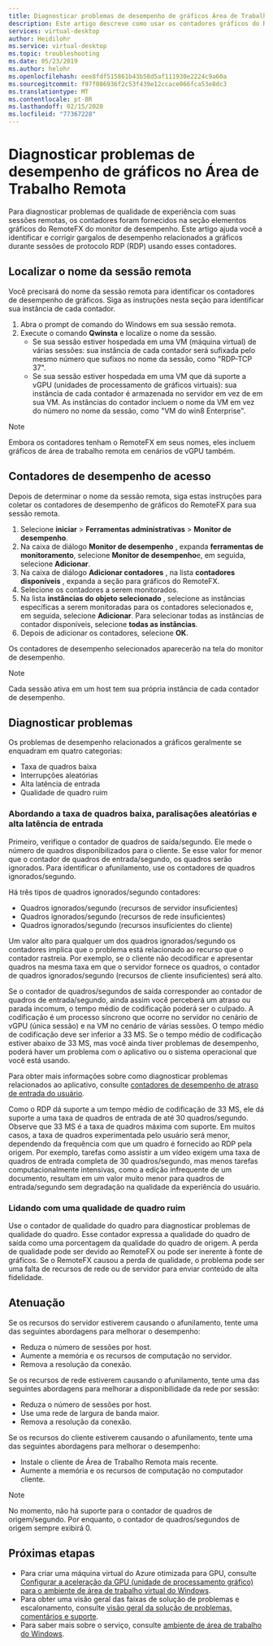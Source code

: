 ```yaml
---
title: Diagnosticar problemas de desempenho de gráficos Área de Trabalho Remota-Azure
description: Este artigo descreve como usar os contadores gráficos do RemoteFX em sessões de protocolo de área de trabalho remota para diagnosticar problemas de desempenho com elementos gráficos na área de trabalho virtual do Windows.
services: virtual-desktop
author: Heidilohr
ms.service: virtual-desktop
ms.topic: troubleshooting
ms.date: 05/23/2019
ms.author: helohr
ms.openlocfilehash: eee8fdf515861b43b58d5af111930e2224c9a60a
ms.sourcegitcommit: f97f086936f2c53f439e12ccace066fca53e8dc3
ms.translationtype: MT
ms.contentlocale: pt-BR
ms.lasthandoff: 02/15/2020
ms.locfileid: "77367228"
---
```

# <a name="diagnose-graphics-performance-issues-in-remote-desktop"></a>Diagnosticar problemas de desempenho de gráficos no Área de Trabalho Remota

Para diagnosticar problemas de qualidade de experiência com suas sessões remotas, os contadores foram fornecidos na seção elementos gráficos do RemoteFX do monitor de desempenho. Este artigo ajuda você a identificar e corrigir gargalos de desempenho relacionados a gráficos durante sessões de protocolo RDP (RDP) usando esses contadores.

## <a name="find-your-remote-session-name"></a>Localizar o nome da sessão remota

Você precisará do nome da sessão remota para identificar os contadores de desempenho de gráficos. Siga as instruções nesta seção para identificar sua instância de cada contador.

1. Abra o prompt de comando do Windows em sua sessão remota.
2. Execute o comando **Qwinsta** e localize o nome da sessão.
    - Se sua sessão estiver hospedada em uma VM (máquina virtual) de várias sessões: sua instância de cada contador será sufixada pelo mesmo número que sufixos no nome da sessão, como "RDP-TCP 37".
    - Se sua sessão estiver hospedada em uma VM que dá suporte a vGPU (unidades de processamento de gráficos virtuais): sua instância de cada contador é armazenada no servidor em vez de em sua VM. As instâncias do contador incluem o nome da VM em vez do número no nome da sessão, como "VM do win8 Enterprise".

>[!NOTE]
> Embora os contadores tenham o RemoteFX em seus nomes, eles incluem gráficos de área de trabalho remota em cenários de vGPU também.

## <a name="access-performance-counters"></a>Contadores de desempenho de acesso

Depois de determinar o nome da sessão remota, siga estas instruções para coletar os contadores de desempenho de gráficos do RemoteFX para sua sessão remota.

1. Selecione **iniciar** > **Ferramentas administrativas** > **Monitor de desempenho**.
2. Na caixa de diálogo **Monitor de desempenho** , expanda **ferramentas de monitoramento**, selecione **Monitor de desempenho**e, em seguida, selecione **Adicionar**.
3. Na caixa de diálogo **Adicionar contadores** , na lista **contadores disponíveis** , expanda a seção para gráficos do RemoteFX.
4. Selecione os contadores a serem monitorados.
5. Na lista **instâncias do objeto selecionado** , selecione as instâncias específicas a serem monitoradas para os contadores selecionados e, em seguida, selecione **Adicionar**. Para selecionar todas as instâncias de contador disponíveis, selecione **todas as instâncias**.
6. Depois de adicionar os contadores, selecione **OK**.

Os contadores de desempenho selecionados aparecerão na tela do monitor de desempenho.

>[!NOTE]
>Cada sessão ativa em um host tem sua própria instância de cada contador de desempenho.

## <a name="diagnose-issues"></a>Diagnosticar problemas

Os problemas de desempenho relacionados a gráficos geralmente se enquadram em quatro categorias:

- Taxa de quadros baixa
- Interrupções aleatórias
- Alta latência de entrada
- Qualidade de quadro ruim

### <a name="addressing-low-frame-rate-random-stalls-and-high-input-latency"></a>Abordando a taxa de quadros baixa, paralisações aleatórias e alta latência de entrada

Primeiro, verifique o contador de quadros de saída/segundo. Ele mede o número de quadros disponibilizados para o cliente. Se esse valor for menor que o contador de quadros de entrada/segundo, os quadros serão ignorados. Para identificar o afunilamento, use os contadores de quadros ignorados/segundo.

Há três tipos de quadros ignorados/segundo contadores:

- Quadros ignorados/segundo (recursos de servidor insuficientes)
- Quadros ignorados/segundo (recursos de rede insuficientes)
- Quadros ignorados/segundo (recursos insuficientes do cliente)

Um valor alto para qualquer um dos quadros ignorados/segundo os contadores implica que o problema está relacionado ao recurso que o contador rastreia. Por exemplo, se o cliente não decodificar e apresentar quadros na mesma taxa em que o servidor fornece os quadros, o contador de quadros ignorados/segundo (recursos de cliente insuficientes) será alto.

Se o contador de quadros/segundos de saída corresponder ao contador de quadros de entrada/segundo, ainda assim você perceberá um atraso ou parada incomum, o tempo médio de codificação poderá ser o culpado. A codificação é um processo síncrono que ocorre no servidor no cenário de vGPU (única sessão) e na VM no cenário de várias sessões. O tempo médio de codificação deve ser inferior a 33 MS. Se o tempo médio de codificação estiver abaixo de 33 MS, mas você ainda tiver problemas de desempenho, poderá haver um problema com o aplicativo ou o sistema operacional que você está usando.

Para obter mais informações sobre como diagnosticar problemas relacionados ao aplicativo, consulte [contadores de desempenho de atraso de entrada do usuário](/windows-server/remote/remote-desktop-services/rds-rdsh-performance-counters/).

Como o RDP dá suporte a um tempo médio de codificação de 33 MS, ele dá suporte a uma taxa de quadros de entrada de até 30 quadros/segundo. Observe que 33 MS é a taxa de quadros máxima com suporte. Em muitos casos, a taxa de quadros experimentada pelo usuário será menor, dependendo da frequência com que um quadro é fornecido ao RDP pela origem. Por exemplo, tarefas como assistir a um vídeo exigem uma taxa de quadros de entrada completa de 30 quadros/segundo, mas menos tarefas computacionalmente intensivas, como a edição infrequente de um documento, resultam em um valor muito menor para quadros de entrada/segundo sem degradação na qualidade da experiência do usuário.

### <a name="addressing-poor-frame-quality"></a>Lidando com uma qualidade de quadro ruim

Use o contador de qualidade do quadro para diagnosticar problemas de qualidade do quadro. Esse contador expressa a qualidade do quadro de saída como uma porcentagem da qualidade do quadro de origem. A perda de qualidade pode ser devido ao RemoteFX ou pode ser inerente à fonte de gráficos. Se o RemoteFX causou a perda de qualidade, o problema pode ser uma falta de recursos de rede ou de servidor para enviar conteúdo de alta fidelidade.

## <a name="mitigation"></a>Atenuação

Se os recursos do servidor estiverem causando o afunilamento, tente uma das seguintes abordagens para melhorar o desempenho:

- Reduza o número de sessões por host.
- Aumente a memória e os recursos de computação no servidor.
- Remova a resolução da conexão.

Se os recursos de rede estiverem causando o afunilamento, tente uma das seguintes abordagens para melhorar a disponibilidade da rede por sessão:

- Reduza o número de sessões por host.
- Use uma rede de largura de banda maior.
- Remova a resolução da conexão.

Se os recursos do cliente estiverem causando o afunilamento, tente uma das seguintes abordagens para melhorar o desempenho:

- Instale o cliente de Área de Trabalho Remota mais recente.
- Aumente a memória e os recursos de computação no computador cliente.

> [!NOTE]
> No momento, não há suporte para o contador de quadros de origem/segundo. Por enquanto, o contador de quadros/segundos de origem sempre exibirá 0.

## <a name="next-steps"></a>Próximas etapas

- Para criar uma máquina virtual do Azure otimizada para GPU, consulte [Configurar a aceleração da GPU (unidade de processamento gráfico) para o ambiente de área de trabalho virtual do Windows](configure-vm-gpu.md).
- Para obter uma visão geral das faixas de solução de problemas e escalonamento, consulte [visão geral da solução de problemas, comentários e suporte](troubleshoot-set-up-overview.md).
- Para saber mais sobre o serviço, consulte [ambiente de área de trabalho do Windows](environment-setup.md).
